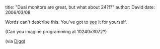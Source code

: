 
title: "Dual monitors are great, but what about 24?!?"
author: David
date: 2006/03/08

<P>Words can't describe this. You've got to <A href="http://plastk.net/blog/index.php?title=quake_3&amp;more=1&amp;c=1&amp;tb=1&amp;pb=1">see</A> it for yourself.</P>
<P>(Can you imagine programming at 10240x3072?)</P>
<P>(via <A href="http://digg.com/gaming/Quake_3_on_24_monitor_display_wall_driven_by_12_Linux_servers">Digg</A>)</P>
